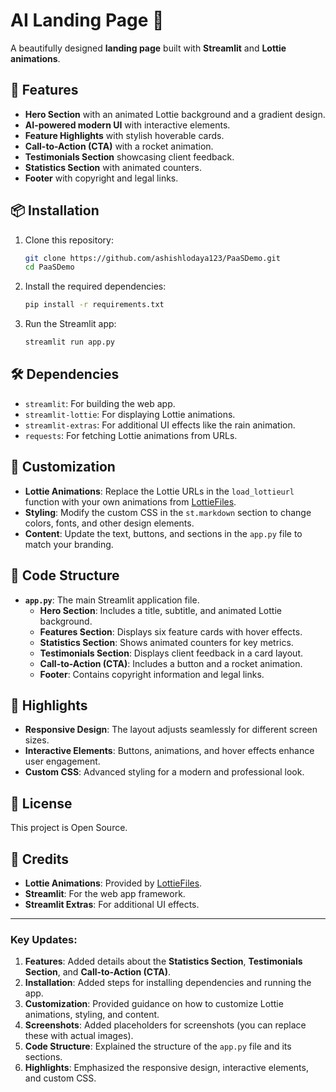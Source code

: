
# AI Landing Page 🌟

A beautifully designed **landing page** built with **Streamlit** and **Lottie animations**.

## 🚀 Features
- **Hero Section** with an animated Lottie background and a gradient design.
- **AI-powered modern UI** with interactive elements.
- **Feature Highlights** with stylish hoverable cards.
- **Call-to-Action (CTA)** with a rocket animation.
- **Testimonials Section** showcasing client feedback.
- **Statistics Section** with animated counters.
- **Footer** with copyright and legal links.

## 📦 Installation
1. Clone this repository:
   ```bash
   git clone https://github.com/ashishlodaya123/PaaSDemo.git
   cd PaaSDemo

   ```

2. Install the required dependencies:
   ```bash
   pip install -r requirements.txt
   ```

3. Run the Streamlit app:
   ```bash
   streamlit run app.py
   ```

## 🛠️ Dependencies
- `streamlit`: For building the web app.
- `streamlit-lottie`: For displaying Lottie animations.
- `streamlit-extras`: For additional UI effects like the rain animation.
- `requests`: For fetching Lottie animations from URLs.

## 🎨 Customization
- **Lottie Animations**: Replace the Lottie URLs in the `load_lottieurl` function with your own animations from [LottieFiles](https://lottiefiles.com/).
- **Styling**: Modify the custom CSS in the `st.markdown` section to change colors, fonts, and other design elements.
- **Content**: Update the text, buttons, and sections in the `app.py` file to match your branding.


## 📄 Code Structure
- **`app.py`**: The main Streamlit application file.
  - **Hero Section**: Includes a title, subtitle, and animated Lottie background.
  - **Features Section**: Displays six feature cards with hover effects.
  - **Statistics Section**: Shows animated counters for key metrics.
  - **Testimonials Section**: Displays client feedback in a card layout.
  - **Call-to-Action (CTA)**: Includes a button and a rocket animation.
  - **Footer**: Contains copyright information and legal links.

## 🌟 Highlights
- **Responsive Design**: The layout adjusts seamlessly for different screen sizes.
- **Interactive Elements**: Buttons, animations, and hover effects enhance user engagement.
- **Custom CSS**: Advanced styling for a modern and professional look.

## 📜 License
This project is Open Source.

## 🙏 Credits
- **Lottie Animations**: Provided by [LottieFiles](https://lottiefiles.com/).
- **Streamlit**: For the web app framework.
- **Streamlit Extras**: For additional UI effects.

---

### Key Updates:
1. **Features**: Added details about the **Statistics Section**, **Testimonials Section**, and **Call-to-Action (CTA)**.
2. **Installation**: Added steps for installing dependencies and running the app.
3. **Customization**: Provided guidance on how to customize Lottie animations, styling, and content.
4. **Screenshots**: Added placeholders for screenshots (you can replace these with actual images).
5. **Code Structure**: Explained the structure of the `app.py` file and its sections.
6. **Highlights**: Emphasized the responsive design, interactive elements, and custom CSS.
